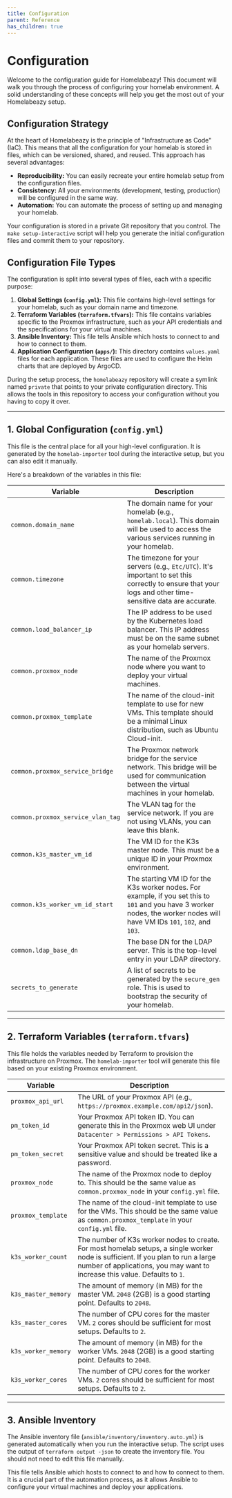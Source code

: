 ```yaml
---
title: Configuration
parent: Reference
has_children: true
---
```


# Configuration

Welcome to the configuration guide for Homelabeazy! This document will walk you through the process of configuring your homelab environment. A solid understanding of these concepts will help you get the most out of your Homelabeazy setup.

## Configuration Strategy

At the heart of Homelabeazy is the principle of "Infrastructure as Code" (IaC). This means that all the configuration for your homelab is stored in files, which can be versioned, shared, and reused. This approach has several advantages:

*   **Reproducibility:** You can easily recreate your entire homelab setup from the configuration files.
*   **Consistency:** All your environments (development, testing, production) will be configured in the same way.
*   **Automation:** You can automate the process of setting up and managing your homelab.

Your configuration is stored in a private Git repository that you control. The `make setup-interactive` script will help you generate the initial configuration files and commit them to your repository.

## Configuration File Types

The configuration is split into several types of files, each with a specific purpose:

1.  **Global Settings (`config.yml`):** This file contains high-level settings for your homelab, such as your domain name and timezone.
2.  **Terraform Variables (`terraform.tfvars`):** This file contains variables specific to the Proxmox infrastructure, such as your API credentials and the specifications for your virtual machines.
3.  **Ansible Inventory:** This file tells Ansible which hosts to connect to and how to connect to them.
4.  **Application Configuration (`apps/`):** This directory contains `values.yaml` files for each application. These files are used to configure the Helm charts that are deployed by ArgoCD.

During the setup process, the `homelabeazy` repository will create a symlink named `private` that points to your private configuration directory. This allows the tools in this repository to access your configuration without you having to copy it over.

---

## 1. Global Configuration (`config.yml`)

This file is the central place for all your high-level configuration. It is generated by the `homelab-importer` tool during the interactive setup, but you can also edit it manually.

Here's a breakdown of the variables in this file:

| Variable                        | Description                                                                                                                                                             |
| ------------------------------- | ----------------------------------------------------------------------------------------------------------------------------------------------------------------------- |
| `common.domain_name`            | The domain name for your homelab (e.g., `homelab.local`). This domain will be used to access the various services running in your homelab.                               |
| `common.timezone`               | The timezone for your servers (e.g., `Etc/UTC`). It's important to set this correctly to ensure that your logs and other time-sensitive data are accurate.               |
| `common.load_balancer_ip`       | The IP address to be used by the Kubernetes load balancer. This IP address must be on the same subnet as your homelab servers.                                           |
| `common.proxmox_node`           | The name of the Proxmox node where you want to deploy your virtual machines.                                                                                            |
| `common.proxmox_template`       | The name of the cloud-init template to use for new VMs. This template should be a minimal Linux distribution, such as Ubuntu Cloud-init.                                  |
| `common.proxmox_service_bridge` | The Proxmox network bridge for the service network. This bridge will be used for communication between the virtual machines in your homelab.                              |
| `common.proxmox_service_vlan_tag` | The VLAN tag for the service network. If you are not using VLANs, you can leave this blank.                                                                             |
| `common.k3s_master_vm_id`       | The VM ID for the K3s master node. This must be a unique ID in your Proxmox environment.                                                                                |
| `common.k3s_worker_vm_id_start` | The starting VM ID for the K3s worker nodes. For example, if you set this to `101` and you have 3 worker nodes, the worker nodes will have VM IDs `101`, `102`, and `103`. |
| `common.ldap_base_dn`           | The base DN for the LDAP server. This is the top-level entry in your LDAP directory.                                                                                    |
| `secrets_to_generate`           | A list of secrets to be generated by the `secure_gen` role. This is used to bootstrap the security of your homelab.                                                     |

---

## 2. Terraform Variables (`terraform.tfvars`)

This file holds the variables needed by Terraform to provision the infrastructure on Proxmox. The `homelab-importer` tool will generate this file based on your existing Proxmox environment.

| Variable              | Description                                                                                                                                                              |
| --------------------- | ------------------------------------------------------------------------------------------------------------------------------------------------------------------------ |
| `proxmox_api_url`     | The URL of your Proxmox API (e.g., `https://proxmox.example.com/api2/json`).                                                                                               |
| `pm_token_id`         | Your Proxmox API token ID. You can generate this in the Proxmox web UI under `Datacenter > Permissions > API Tokens`.                                                      |
| `pm_token_secret`     | Your Proxmox API token secret. This is a sensitive value and should be treated like a password.                                                                          |
| `proxmox_node`        | The name of the Proxmox node to deploy to. This should be the same value as `common.proxmox_node` in your `config.yml` file.                                                |
| `proxmox_template`    | The name of the cloud-init template to use for the VMs. This should be the same value as `common.proxmox_template` in your `config.yml` file.                               |
| `k3s_worker_count`    | The number of K3s worker nodes to create. For most homelab setups, a single worker node is sufficient. If you plan to run a large number of applications, you may want to increase this value. Defaults to `1`. |
| `k3s_master_memory`   | The amount of memory (in MB) for the master VM. `2048` (2GB) is a good starting point. Defaults to `2048`.                                                                 |
| `k3s_master_cores`    | The number of CPU cores for the master VM. `2` cores should be sufficient for most setups. Defaults to `2`.                                                                 |
| `k3s_worker_memory`   | The amount of memory (in MB) for the worker VMs. `2048` (2GB) is a good starting point. Defaults to `2048`.                                                                 |
| `k3s_worker_cores`    | The number of CPU cores for the worker VMs. `2` cores should be sufficient for most setups. Defaults to `2`.                                                                |

---

## 3. Ansible Inventory

The Ansible inventory file (`ansible/inventory/inventory.auto.yml`) is generated automatically when you run the interactive setup. The script uses the output of `terraform output -json` to create the inventory file. You should not need to edit this file manually.

This file tells Ansible which hosts to connect to and how to connect to them. It is a crucial part of the automation process, as it allows Ansible to configure your virtual machines and deploy your applications.
